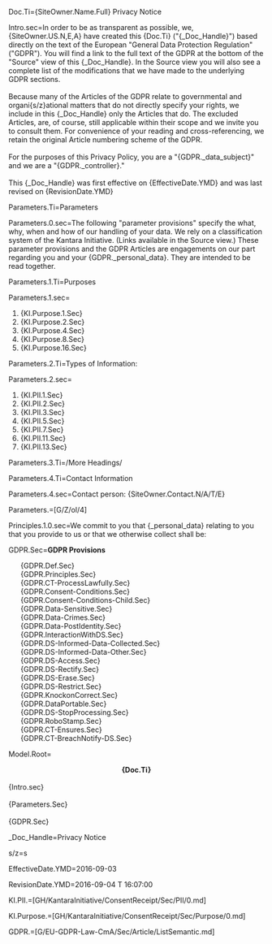 Doc.Ti={SiteOwner.Name.Full} Privacy Notice

Intro.sec=In order to be as transparent as possible, we, {SiteOwner.US.N,E,A} have created this {Doc.Ti} ("{_Doc_Handle}") based directly on the text of the European "General Data Protection Regulation" ("GDPR").  You will find a link to the full text of the GDPR at the bottom of the "Source" view of this {_Doc_Handle}.  In the Source view you will also see a complete list of the modifications that we have made to the underlying GDPR sections. <br> <br> Because many of the Articles of the GDPR relate to governmental and organi{s/z}ational matters that do not directly specify your rights, we include in this {_Doc_Handle} only the Articles that do.  The excluded Articles, are, of course, still applicable within their scope and we invite you to consult them. For convenience of your reading and cross-referencing, we retain the original Article numbering scheme of the GDPR.<br><br>For the purposes of this Privacy Policy, you are a "{GDPR._data_subject}" and we are a "{GDPR._controller}." <br><br>This {_Doc_Handle} was first effective on {EffectiveDate.YMD} and was last revised on {RevisionDate.YMD} 

Parameters.Ti=Parameters

Parameters.0.sec=The following "parameter provisions" specify the what, why, when and how of our handling of your data.  We rely on a classification system of the Kantara Initiative. (Links available in the Source view.) These parameter provisions and the GDPR Articles are  engagements on our part regarding you and your {GDPR._personal_data}.  They are intended to be read together. 

Parameters.1.Ti=Purposes

Parameters.1.sec=<ol><li>{KI.Purpose.1.Sec}<li>{KI.Purpose.2.Sec}<li>{KI.Purpose.4.Sec}<li>{KI.Purpose.8.Sec}<li>{KI.Purpose.16.Sec}</ol>

Parameters.2.Ti=Types of Information:

Parameters.2.sec=<ol><li>{KI.PII.1.Sec}<li>{KI.PII.2.Sec}<li>{KI.PII.3.Sec}<li>{KI.PII.5.Sec}<li>{KI.PII.7.Sec}<li>{KI.PII.11.Sec}<li>{KI.PII.13.Sec}</ol>

Parameters.3.Ti=/More Headings/

Parameters.4.Ti=Contact Information

Parameters.4.sec=Contact person:  {SiteOwner.Contact.N/A/T/E}

Parameters.=[G/Z/ol/4]

Principles.1.0.sec=We commit to you that {_personal_data} relating to you that you provide to us or that we otherwise collect shall be:

GDPR.Sec=<b>GDPR Provisions</b><ul type="none"><li>{GDPR.Def.Sec}</li><li>{GDPR.Principles.Sec}</li><li>{GDPR.CT-ProcessLawfully.Sec}</li><li>{GDPR.Consent-Conditions.Sec}</li><li>{GDPR.Consent-Conditions-Child.Sec}</li><li>{GDPR.Data-Sensitive.Sec}</li><li>{GDPR.Data-Crimes.Sec}</li><li>{GDPR.Data-PostIdentity.Sec}</li><li>{GDPR.InteractionWithDS.Sec}</li><li>{GDPR.DS-Informed-Data-Collected.Sec}</li><li>{GDPR.DS-Informed-Data-Other.Sec}</li><li>{GDPR.DS-Access.Sec}</li><li>{GDPR.DS-Rectify.Sec}</li><li>{GDPR.DS-Erase.Sec}</li><li>{GDPR.DS-Restrict.Sec}</li><li>{GDPR.KnockonCorrect.Sec}</li><li>{GDPR.DataPortable.Sec}</li><li>{GDPR.DS-StopProcessing.Sec}</li><li>{GDPR.RoboStamp.Sec}</li><li>{GDPR.CT-Ensures.Sec}</li><li>{GDPR.CT-BreachNotify-DS.Sec}</li></ul>

Model.Root=<b><center>{Doc.Ti}</center></b><br>{Intro.sec}<br><br>{Parameters.Sec}<br><br>{GDPR.Sec}


_Doc_Handle=Privacy Notice

s/z=s

EffectiveDate.YMD=2016-09-03

RevisionDate.YMD=2016-09-04 T 16:07:00

KI.PII.=[GH/KantaraInitiative/ConsentReceipt/Sec/PII/0.md]

KI.Purpose.=[GH/KantaraInitiative/ConsentReceipt/Sec/Purpose/0.md]

GDPR.=[G/EU-GDPR-Law-CmA/Sec/Article/ListSemantic.md]
